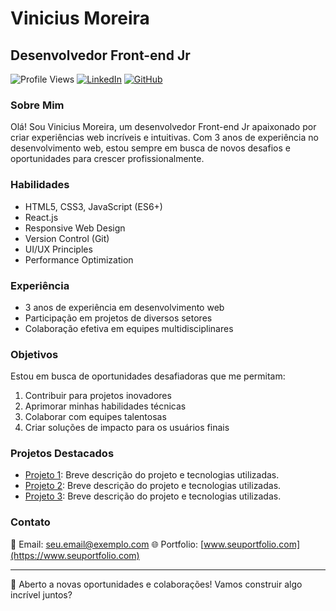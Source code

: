 # Vinicius Moreira

## Desenvolvedor Front-end Jr

![Profile Views](https://komarev.com/ghpvc/?username=viniciusmoreira&color=blueviolet)
[![LinkedIn](https://img.shields.io/badge/-LinkedIn-0077B5?style=flat&logo=Linkedin&logoColor=white)](https://www.linkedin.com/in/viniciusmoreira/)
[![GitHub](https://img.shields.io/badge/-GitHub-181717?style=flat&logo=github)](https://github.com/viniciusmoreira)

### Sobre Mim

Olá! Sou Vinicius Moreira, um desenvolvedor Front-end Jr apaixonado por criar experiências web incríveis e intuitivas. Com 3 anos de experiência no desenvolvimento web, estou sempre em busca de novos desafios e oportunidades para crescer profissionalmente.

### Habilidades

- HTML5, CSS3, JavaScript (ES6+)
- React.js
- Responsive Web Design
- Version Control (Git)
- UI/UX Principles
- Performance Optimization

### Experiência

- 3 anos de experiência em desenvolvimento web
- Participação em projetos de diversos setores
- Colaboração efetiva em equipes multidisciplinares

### Objetivos

Estou em busca de oportunidades desafiadoras que me permitam:

1. Contribuir para projetos inovadores
2. Aprimorar minhas habilidades técnicas
3. Colaborar com equipes talentosas
4. Criar soluções de impacto para os usuários finais

### Projetos Destacados

- [Projeto 1](https://github.com/viniciusmoreira/projeto1): Breve descrição do projeto e tecnologias utilizadas.
- [Projeto 2](https://github.com/viniciusmoreira/projeto2): Breve descrição do projeto e tecnologias utilizadas.
- [Projeto 3](https://github.com/viniciusmoreira/projeto3): Breve descrição do projeto e tecnologias utilizadas.

### Contato

📧 Email: seu.email@exemplo.com
🌐 Portfolio: [www.seuportfolio.com](https://www.seuportfolio.com)

---

💼 Aberto a novas oportunidades e colaborações! Vamos construir algo incrível juntos?
